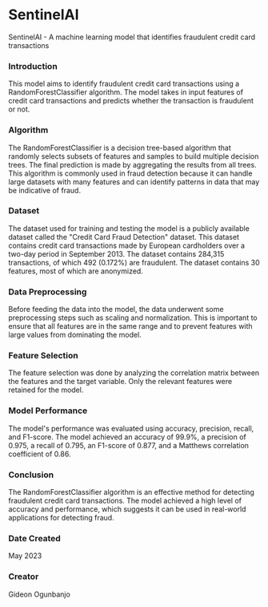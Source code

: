 # SentinelAI
SentinelAI - A machine learning model that identifies fraudulent credit card transactions
### **Introduction**

This model aims to identify fraudulent credit card transactions using a RandomForestClassifier algorithm. The model takes in input features of credit card transactions and predicts whether the transaction is fraudulent or not.

### Algorithm

The RandomForestClassifier is a decision tree-based algorithm that randomly selects subsets of features and samples to build multiple decision trees. The final prediction is made by aggregating the results from all trees. This algorithm is commonly used in fraud detection because it can handle large datasets with many features and can identify patterns in data that may be indicative of fraud.

### Dataset

The dataset used for training and testing the model is a publicly available dataset called the "Credit Card Fraud Detection" dataset. This dataset contains credit card transactions made by European cardholders over a two-day period in September 2013. The dataset contains 284,315 transactions, of which 492 (0.172%) are fraudulent. The dataset contains 30 features, most of which are anonymized.

### Data Preprocessing

Before feeding the data into the model, the data underwent some preprocessing steps such as scaling and normalization. This is important to ensure that all features are in the same range and to prevent features with large values from dominating the model.

### Feature Selection

The feature selection was done by analyzing the correlation matrix between the features and the target variable. Only the relevant features were retained for the model.

### Model Performance

The model's performance was evaluated using accuracy, precision, recall, and F1-score. The model achieved an accuracy of 99.9%, a precision of 0.975, a recall of 0.795, an F1-score of 0.877, and a Matthews correlation coefficient of 0.86.

### Conclusion

The RandomForestClassifier algorithm is an effective method for detecting fraudulent credit card transactions. The model achieved a high level of accuracy and performance, which suggests it can be used in real-world applications for detecting fraud.

### Date Created
May 2023

### Creator
Gideon Ogunbanjo
